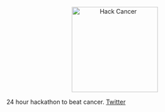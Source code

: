 <p align="center">
<img alt="Hack Cancer" src="https://ibb.co/j7hkGk" height="200" />
</p>

24 hour hackathon to beat cancer.
[Twitter](https://twitter.com/hack_cancer)
